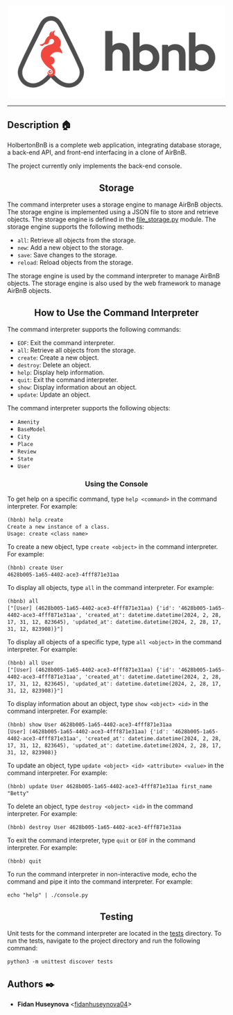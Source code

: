 <p align="center">
  <img src="https://github.com/Atya22/holbertonschool-hbnb/blob/main/hbnb_logo.png" alt="HolbertonBnB logo">
</p>

---

## Description :house:

HolbertonBnB is a complete web application, integrating database storage, 
a back-end API, and front-end interfacing in a clone of AirBnB.

The project currently only implements the back-end console.

<h2 align="center">Storage</h2>

The command interpreter uses a storage engine to manage AirBnB objects. The storage engine is implemented using a JSON file to store and retrieve objects. The storage engine is defined in the [file_storage.py](./models/engine/file_storage.py) module. The storage engine supports the following methods:

- `all`: Retrieve all objects from the storage.
- `new`: Add a new object to the storage.
- `save`: Save changes to the storage.
- `reload`: Reload objects from the storage.

The storage engine is used by the command interpreter to manage AirBnB objects. The storage engine is also used by the web framework to manage AirBnB objects.


<h2 align="center">How to Use the Command Interpreter</h2>

The command interpreter supports the following commands:

- `EOF`: Exit the command interpreter.
- `all`: Retrieve all objects from the storage.
- `create`: Create a new object.
- `destroy`: Delete an object.
- `help`: Display help information.
- `quit`: Exit the command interpreter.
- `show`: Display information about an object.
- `update`: Update an object.

The command interpreter supports the following objects:

- `Amenity`
- `BaseModel`
- `City`
- `Place`
- `Review`
- `State`
- `User`


<h3 align="center">Using the Console</h3>


To get help on a specific command, type `help <command>` in the command interpreter. For example:
```
(hbnb) help create
Create a new instance of a class.
Usage: create <class name>
```

To create a new object, type `create <object>` in the command interpreter. For example:
```
(hbnb) create User
4628b005-1a65-4402-ace3-4fff871e31aa
```

To display all objects, type `all` in the command interpreter. For example:
```
(hbnb) all
["[User] (4628b005-1a65-4402-ace3-4fff871e31aa) {'id': '4628b005-1a65-4402-ace3-4fff871e31aa', 'created_at': datetime.datetime(2024, 2, 28, 17, 31, 12, 823645), 'updated_at': datetime.datetime(2024, 2, 28, 17, 31, 12, 823908)}"]
```

To display all objects of a specific type, type `all <object>` in the command interpreter. For example:
```
(hbnb) all User
["[User] (4628b005-1a65-4402-ace3-4fff871e31aa) {'id': '4628b005-1a65-4402-ace3-4fff871e31aa', 'created_at': datetime.datetime(2024, 2, 28, 17, 31, 12, 823645), 'updated_at': datetime.datetime(2024, 2, 28, 17, 31, 12, 823908)}"]
```

To display information about an object, type `show <object> <id>` in the command interpreter. For example:
```
(hbnb) show User 4628b005-1a65-4402-ace3-4fff871e31aa
[User] (4628b005-1a65-4402-ace3-4fff871e31aa) {'id': '4628b005-1a65-4402-ace3-4fff871e31aa', 'created_at': datetime.datetime(2024, 2, 28, 17, 31, 12, 823645), 'updated_at': datetime.datetime(2024, 2, 28, 17, 31, 12, 823908)}
```

To update an object, type `update <object> <id> <attribute> <value>` in the command interpreter. For example:
```
(hbnb) update User 4628b005-1a65-4402-ace3-4fff871e31aa first_name "Betty"
```

To delete an object, type `destroy <object> <id>` in the command interpreter. For example:
```
(hbnb) destroy User 4628b005-1a65-4402-ace3-4fff871e31aa
```

To exit the command interpreter, type `quit` or `EOF` in the command interpreter. For example:
```
(hbnb) quit
```

To run the command interpreter in non-interactive mode, echo the command and pipe it into the command interpreter. For example:
```
echo "help" | ./console.py
```


<h2 align="center">Testing</h2>

Unit tests for the command interpreter are located in the [tests](./tests/) directory. To run the tests, navigate to the project directory and run the following command:

```
python3 -m unittest discover tests
```

## Authors :black_nib:
* **Fidan Huseynova** <[fidanhuseynova04](https://github.com/fidanhuseynova04)>
